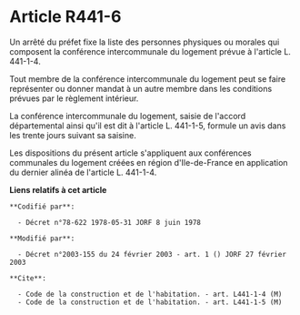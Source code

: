 # Article R441-6

Un arrêté du préfet fixe la liste des personnes physiques ou morales qui composent la conférence intercommunale du logement
prévue à l'article L. 441-1-4.

Tout membre de la conférence intercommunale du logement peut se faire représenter ou donner mandat à un autre membre dans les
conditions prévues par le règlement intérieur.

La conférence intercommunale du logement, saisie de l'accord départemental ainsi qu'il est dit à l'article L. 441-1-5,
formule un avis dans les trente jours suivant sa saisine.

Les dispositions du présent article s'appliquent aux conférences communales du logement créées en région d'Ile-de-France en
application du dernier alinéa de l'article L. 441-1-4.

**Liens relatifs à cet article**

	**Codifié par**:

	  - Décret n°78-622 1978-05-31 JORF 8 juin 1978

	**Modifié par**:

	  - Décret n°2003-155 du 24 février 2003 - art. 1 () JORF 27 février 2003

	**Cite**:

	  - Code de la construction et de l'habitation. - art. L441-1-4 (M)
	  - Code de la construction et de l'habitation. - art. L441-1-5 (M)
